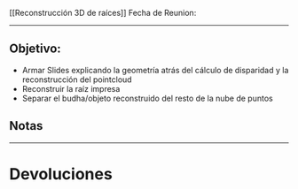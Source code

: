 [[Reconstrucción 3D de raíces]]
Fecha de Reunion: 

---
## Objetivo:
- Armar Slides explicando la geometría atrás del cálculo de disparidad y la reconstrucción del pointcloud
- Reconstruir la raíz impresa
- Separar el budha/objeto reconstruido del resto de la nube de puntos


## Notas

---
# Devoluciones
